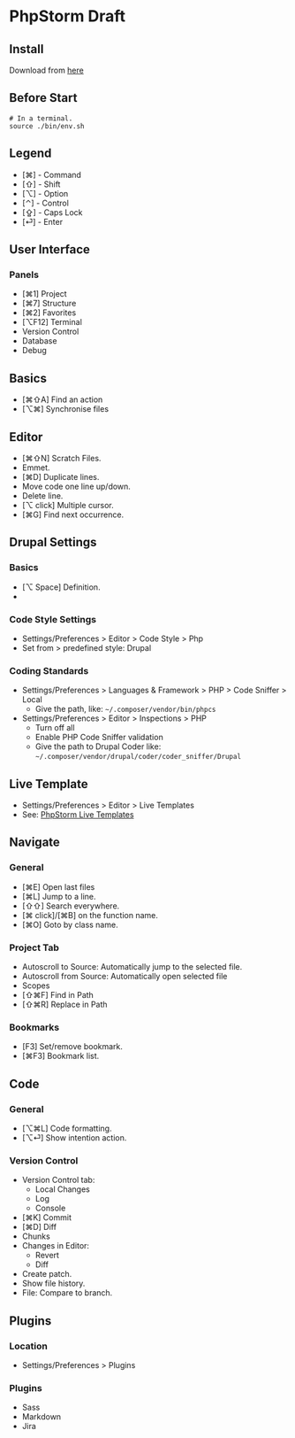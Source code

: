 # PhpStorm Draft

## Install

Download from [here](https://www.jetbrains.com/phpstorm/download/#section=mac)

## Before Start

````
# In a terminal.
source ./bin/env.sh 
````

## Legend

- [⌘] - Command
- [⇧] - Shift
- [⌥] - Option
- [⌃] - Control
- [⇪] - Caps Lock
- [⏎] - Enter

## User Interface

### Panels

- [⌘1] Project
- [⌘7] Structure
- [⌘2] Favorites
- [⌥F12] Terminal
- Version Control 
- Database
- Debug

## Basics

- [⌘⇧A] Find an action
- [⌥⌘] Synchronise files

## Editor

- [⌘⇧N] Scratch Files.
- Emmet.
- [⌘D] Duplicate lines.
- Move code one line up/down.
- Delete line.
- [⌥ click] Multiple cursor.
- [⌘G] Find next occurrence.

## Drupal Settings

### Basics

- [⌥ Space] Definition.
- 

### Code Style Settings

- Settings/Preferences > Editor > Code Style > Php
- Set from > predefined style: Drupal

### Coding Standards

- Settings/Preferences > Languages & Framework > PHP > Code Sniffer > Local
  - Give the path, like: `~/.composer/vendor/bin/phpcs`
- Settings/Preferences > Editor > Inspections > PHP
  - Turn off all
  - Enable PHP Code Sniffer validation
  - Give the path to Drupal Coder like: `~/.composer/vendor/drupal/coder/coder_sniffer/Drupal`

## Live Template

- Settings/Preferences > Editor > Live Templates
- See: [PhpStorm Live Templates](https://www.jetbrains.com/help/phpstorm/2017.1/creating-and-editing-template-variables.html)

## Navigate

### General

- [⌘E] Open last files
- [⌘L] Jump to a line.
- [⇧⇧] Search everywhere.
- [⌘ click]/[⌘B] on the function name.
- [⌘O] Goto by class name.

### Project Tab

- Autoscroll to Source: Automatically jump to the selected file.
- Autoscroll from Source: Automatically open selected file
- Scopes
- [⇧⌘F] Find in Path
- [⇧⌘R] Replace in Path

### Bookmarks

- [F3] Set/remove bookmark.
- [⌘F3] Bookmark list.

## Code

### General

- [⌥⌘L] Code formatting.
- [⌥⏎] Show intention action.

### Version Control

- Version Control tab:
  - Local Changes
  - Log
  - Console
- [⌘K] Commit
- [⌘D] Diff
- Chunks
- Changes in Editor:
  - Revert
  - Diff
- Create patch.
- Show file history.
- File: Compare to branch.

## Plugins

### Location 

- Settings/Preferences > Plugins

### Plugins

- Sass
- Markdown
- Jira
